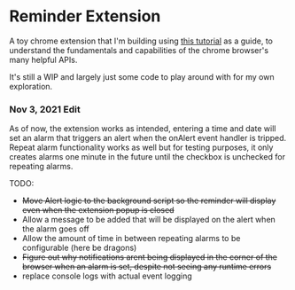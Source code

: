 # Reminder Extension

A toy chrome extension that I'm building using [this tutorial](https://developer.chrome.com/docs/extensions/mv3/getstarted/) as a guide, to understand the fundamentals and capabilities of the chrome browser's many helpful APIs.

It's still a WIP and largely just some code to play around with for my own exploration.

### Nov 3, 2021 Edit

As of now, the extension works as intended, entering a time and date will set an alarm that triggers an alert when the onAlert event handler is tripped. Repeat alarm functionality works as well but for testing purposes, it only creates alarms one minute in the future until the checkbox is unchecked for repeating alarms.

TODO: 
- <s>Move Alert logic to the background script so the reminder will display even when the extension popup is closed</s>
- Allow a message to be added that will be displayed on the alert when the alarm goes off
- Allow the amount of time in between repeating alarms to be configurable (here be dragons)
- <s>Figure out why notifications arent being displayed in the corner of the browser when an alarm is set, despite not seeing any runtime errors</s>
- replace console logs with actual event logging

